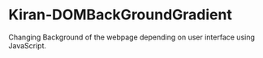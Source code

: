 # Kiran-DOMBackGroundGradient
Changing Background of the webpage depending on user interface using JavaScript.
